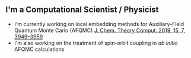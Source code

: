 <!--### Hi there 👋-->

<!--
**bkesk/bkesk** is a ✨ _special_ ✨ repository because its `README.md` (this file) appears on your GitHub profile.

Here are some ideas to get you started:

- 🔭 I’m currently working on ...
- 🌱 I’m currently learning ...
- 👯 I’m looking to collaborate on ...
- 🤔 I’m looking for help with ...
- 💬 Ask me about ...
- 📫 How to reach me: ...
- 😄 Pronouns: ...
- ⚡ Fun fact: ...
-->

## I'm a Computational Scientist / Physicist

 - I'm currently working on local embedding methods for Auxiliary-Field Quantum Monte Carlo (AFQMC) [J. Chem. Theory Comput. 2019, 15, 7, 3949–3959](https://pubs.acs.org/doi/10.1021/acs.jctc.8b01244)
 - I'm also working on the treatment of spin-orbit coupling in *ab initio* AFQMC calculations
